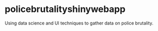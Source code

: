 # policebrutalityshinywebapp

Using data science and UI techniques to gather data on police brutality.
